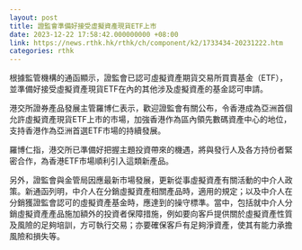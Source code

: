 ```yaml
---
layout: post
title: 證監會準備好接受虛擬資產現貨ETF上市
date: 2023-12-22 17:58:42.000000000 +08:00
link: https://news.rthk.hk/rthk/ch/component/k2/1733434-20231222.htm
categories: rthk
---
```


根據監管機構的通函顯示，證監會已認可虛擬資產期貨交易所買賣基金（ETF），並準備好接受虛擬資產現貨ETF在內的其他涉及虛擬資產的基金認可申請。

港交所證券產品發展主管羅博仁表示，歡迎證監會有關公布，令香港成為亞洲首個允許虛擬資產現貨ETF上市的市場，加強香港作為區內領先數碼資產中心的地位，支持香港作為亞洲首選ETF市場的持續發展。

羅博仁指，港交所已準備好把握主題投資帶來的機遇，將與發行人及各方持份者緊密合作，為香港ETF市場順利引入這類新產品。

另外，證監會與金管局因應最新市場發展，更新從事虛擬資產有關活動的中介人政策。新通函列明，中介人在分銷虛擬資產相關產品時，適用的規定；以及中介人在分銷獲證監會認可的虛擬資產基金時，應達到的操守標準。當中，包括就中介人分銷虛擬資產產品施加額外的投資者保障措施，例如要向客戶提供關於虛擬資產性質及風險的足夠培訓，方可執行交易；亦要確保客戶有足夠淨資產，使其有能力承擔風險和損失等。
